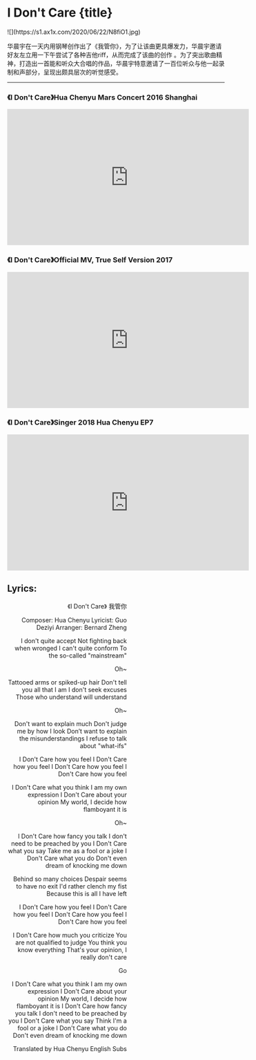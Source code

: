 # I Don't Care {title}
<div class="background" markdown="1">
![](https://s1.ax1x.com/2020/06/22/N8fiO1.jpg)
</div>

华晨宇在一天内用钢琴创作出了《我管你》，为了让该曲更具爆发力，华晨宇邀请好友左立用一下午尝试了各种吉他riff，从而完成了该曲的创作 。为了突出歌曲精神，打造出一首能和听众大合唱的作品，华晨宇特意邀请了一百位听众与他一起录制和声部分，呈现出颇具层次的听觉感受。

---------------------------------

### 《I Don't Care》Hua Chenyu Mars Concert 2016 Shanghai

<iframe width="560" height="315" src="https://www.youtube.com/embed/5vn6-E-jwOc" frameborder="0" allow="accelerometer; autoplay; encrypted-media; gyroscope; picture-in-picture" allowfullscreen></iframe>

### 《I Don't Care》Official MV, True Self Version 2017

<iframe width="560" height="315" src="https://www.youtube.com/embed/54uJng6GvC8" frameborder="0" allow="accelerometer; autoplay; encrypted-media; gyroscope; picture-in-picture" allowfullscreen></iframe>

### 《I Don't Care》Singer 2018 Hua Chenyu EP7

<iframe width="560" height="315" src="https://www.youtube.com/embed/fXO4_rsjgrU" frameborder="0" allow="accelerometer; autoplay; encrypted-media; gyroscope; picture-in-picture" allowfullscreen></iframe>

## Lyrics:
<div class="box">
<div class="lyrics" style="width: 55%; text-align: right">
《I Don't Care》
   我管你

Composer: Hua Chenyu
Lyricist: Guo Deziyi
Arranger: Bernard Zheng

I don't quite accept
Not fighting back when wronged
I can't quite conform
To the so-called "mainstream"

Oh~

Tattooed arms or spiked-up hair
Don't tell you all that I am
I don't seek excuses
Those who understand will understand

Oh~

Don't want to explain much
Don't judge me by how I look
Don’t want to explain the misunderstandings
I refuse to talk about "what-ifs"

I Don't Care how you feel
I Don't Care how you feel
I Don't Care how you feel
I Don't Care how you feel

I Don't Care what you think
I am my own expression
I Don't Care about your opinion
My world, I decide how flamboyant it is

Oh~

I Don't Care how fancy you talk
I don't need to be preached by you
I Don't Care what you say
Take me as a fool or a joke
I Don't Care what you do
Don't even dream of knocking me down

Behind so many choices
Despair seems to have no exit
I'd rather clench my fist
Because this is all I have left

I Don't Care how you feel
I Don't Care how you feel
I Don't Care how you feel
I Don't Care how you feel

I Don't Care how much you criticize
You are not qualified to judge
You think you know everything
That's your opinion, I really don't care

Go

I Don't Care what you think
I am my own expression
I Don't Care about your opinion
My world, I decide how flamboyant it is
I Don't Care how fancy you talk
I don't need to be preached by you
I Don't Care what you say
Think I'm a fool or a joke
I Don't Care what you do
Don't even dream of knocking me down

Translated by Hua Chenyu English Subs
</div>